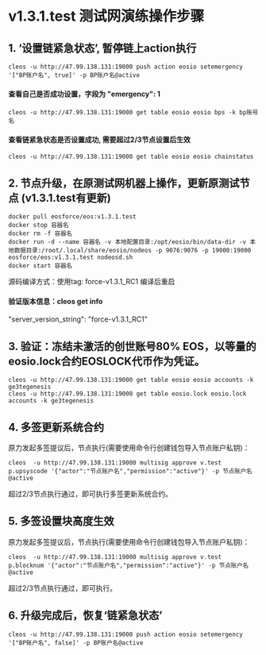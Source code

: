 # v1.3.1.test 测试网演练操作步骤

## 1. ‘设置链紧急状态’, 暂停链上action执行
```shell
cleos -u http://47.99.138.131:19000 push action eosio setemergency '["BP账户名", true]' -p BP账户名@active
```
#### 查看自己是否成功设置，字段为 "emergency": 1
```shell
cleos -u http://47.99.138.131:19000 get table eosio eosio bps -k bp账号名
```
#### 查看链紧急状态是否设置成功, 需要超过2/3节点设置后生效
```shell
cleos -u http://47.99.138.131:19000 get table eosio eosio chainstatus
```

## 2. 节点升级，在原测试网机器上操作，更新原测试节点 (v1.3.1.test有更新)
```shell
docker pull eosforce/eos:v1.3.1.test
docker stop 容器名
docker rm -f 容器名
docker run -d --name 容器名 -v 本地配置目录:/opt/eosio/bin/data-dir -v 本地数据目录:/root/.local/share/eosio/nodeos -p 9076:9076 -p 19000:19000 eosforce/eos:v1.3.1.test nodeosd.sh
docker start 容器名
```
源码编译方式：使用tag: force-v1.3.1_RC1 编译后重启

#### 验证版本信息：cleos get info
"server_version_string": "force-v1.3.1_RC1"

## 3. 验证：冻结未激活的创世账号80% EOS，以等量的eosio.lock合约EOSLOCK代币作为凭证。
```shell
cleos -u http://47.99.138.131:19000 get table eosio eosio accounts -k ge3tegenesis
cleos -u http://47.99.138.131:19000 get table eosio.lock eosio.lock accounts -k ge3tegenesis
```
## 4. 多签更新系统合约
原力发起多签提议后，节点执行(需要使用命令行创建钱包导入节点账户私钥)：
```shell
cleos  -u http://47.99.138.131:19000 multisig approve v.test p.upsyscode '{"actor":"节点账户名","permission":"active"}' -p 节点账户名@active
```
超过2/3节点执行通过，即可执行多签更新系统合约。

## 5. 多签设置块高度生效
原力发起多签提议后，节点执行(需要使用命令行创建钱包导入节点账户私钥)：
```shell
cleos  -u http://47.99.138.131:19000 multisig approve v.test p.blocknum '{"actor":"节点账户名","permission":"active"}' -p 节点账户名@active
```
超过2/3节点执行通过，即可执行。

## 6. 升级完成后，恢复‘链紧急状态’
```shell
cleos -u http://47.99.138.131:19000 push action eosio setemergency '["BP账户名", false]' -p BP账户名@active
```




